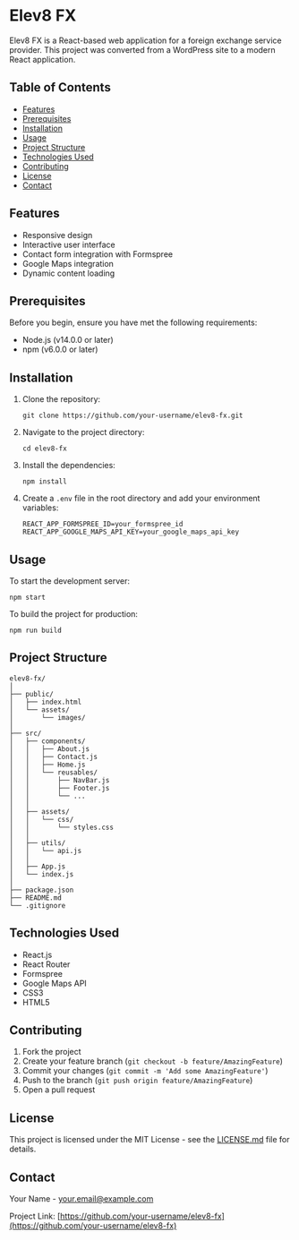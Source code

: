 # Elev8 FX

Elev8 FX is a React-based web application for a foreign exchange service provider. This project was converted from a WordPress site to a modern React application.

## Table of Contents

- [Features](#features)
- [Prerequisites](#prerequisites)
- [Installation](#installation)
- [Usage](#usage)
- [Project Structure](#project-structure)
- [Technologies Used](#technologies-used)
- [Contributing](#contributing)
- [License](#license)
- [Contact](#contact)

## Features

- Responsive design
- Interactive user interface
- Contact form integration with Formspree
- Google Maps integration
- Dynamic content loading

## Prerequisites

Before you begin, ensure you have met the following requirements:

- Node.js (v14.0.0 or later)
- npm (v6.0.0 or later)

## Installation

1. Clone the repository:
   ```
   git clone https://github.com/your-username/elev8-fx.git
   ```

2. Navigate to the project directory:
   ```
   cd elev8-fx
   ```

3. Install the dependencies:
   ```
   npm install
   ```

4. Create a `.env` file in the root directory and add your environment variables:
   ```
   REACT_APP_FORMSPREE_ID=your_formspree_id
   REACT_APP_GOOGLE_MAPS_API_KEY=your_google_maps_api_key
   ```

## Usage

To start the development server:

```
npm start
```

To build the project for production:

```
npm run build
```

## Project Structure

```
elev8-fx/
│
├── public/
│   ├── index.html
│   └── assets/
│       └── images/
│
├── src/
│   ├── components/
│   │   ├── About.js
│   │   ├── Contact.js
│   │   ├── Home.js
│   │   └── reusables/
│   │       ├── NavBar.js
│   │       ├── Footer.js
│   │       └── ...
│   │
│   ├── assets/
│   │   └── css/
│   │       └── styles.css
│   │
│   ├── utils/
│   │   └── api.js
│   │
│   ├── App.js
│   └── index.js
│
├── package.json
├── README.md
└── .gitignore
```

## Technologies Used

- React.js
- React Router
- Formspree
- Google Maps API
- CSS3
- HTML5

## Contributing

1. Fork the project
2. Create your feature branch (`git checkout -b feature/AmazingFeature`)
3. Commit your changes (`git commit -m 'Add some AmazingFeature'`)
4. Push to the branch (`git push origin feature/AmazingFeature`)
5. Open a pull request

## License

This project is licensed under the MIT License - see the [LICENSE.md](LICENSE.md) file for details.

## Contact

Your Name - your.email@example.com

Project Link: [https://github.com/your-username/elev8-fx](https://github.com/your-username/elev8-fx)